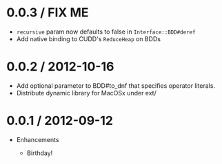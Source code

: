 # 0.0.3 / FIX ME

* `recursive` param now defaults to false in `Interface::BDD#deref`
* Add native binding to CUDD's `ReduceHeap` on BDDs

# 0.0.2 / 2012-10-16

* Add optional parameter to BDD#to_dnf that specifies operator literals.
* Distribute dynamic library for MacOSx under ext/

# 0.0.1 / 2012-09-12

* Enhancements

  * Birthday!
